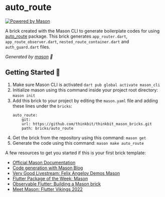 # auto_route

[![Powered by Mason](https://img.shields.io/endpoint?url=https%3A%2F%2Ftinyurl.com%2Fmason-badge)](https://github.com/felangel/mason)

A brick created with the Mason CLI to generate boilerplate codes for using [auto_route][8] package. This brick generates `app_router.dart`, `app_route_observer.dart`, `nested_route_container.dart` and `auth_guard.dart` files.

_Generated by [mason][1] 🧱_

## Getting Started 🚀
1. Make sure Mason CLI is activated
`dart pub global activate mason_cli`
2. Initialize mason using this command inside your project root directory:
`mason init`
3. Add this brick to your project by editing the `mason.yaml` file and adding these lines under the `bricks`:
    ```
    auto_route:
        git:
        url: https://github.com/thinkbit/thinkbit_mason_bricks.git
        path: bricks/auto_route
    ```
4. Get the brick from the repository using this command:
`mason get`
5. Generate the code using this command:
`mason make auto_route`


A few resources to get you started if this is your first brick template:

- [Official Mason Documentation][2]
- [Code generation with Mason Blog][3]
- [Very Good Livestream: Felix Angelov Demos Mason][4]
- [Flutter Package of the Week: Mason][5]
- [Observable Flutter: Building a Mason brick][6]
- [Meet Mason: Flutter Vikings 2022][7]

[1]: https://github.com/felangel/mason
[2]: https://docs.brickhub.dev
[3]: https://verygood.ventures/blog/code-generation-with-mason
[4]: https://youtu.be/G4PTjA6tpTU
[5]: https://youtu.be/qjA0JFiPMnQ
[6]: https://youtu.be/o8B1EfcUisw
[7]: https://youtu.be/LXhgiF5HiQg
[8]: https://pub.dev/packages/auto_route
